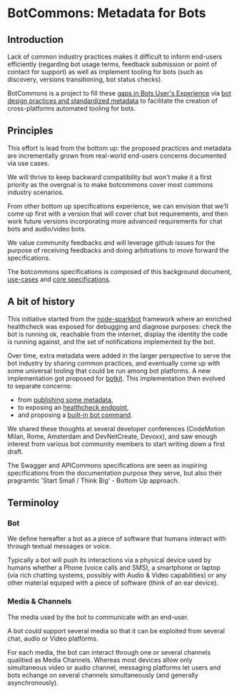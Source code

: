 # BotCommons: Metadata for Bots

## Introduction

Lack of common industry practices makes it difficult to inform end-users efficiently (regarding bot usage terms, feedback submission or point of contact for support) as well as implement tooling for bots (such as discovery, versions transitioning, bot status checks).

BotCommons is a project to fill these [gaps in Bots User's Experience](UseCases.md) via [bot design practices and standardized metadata](BotCommons.md) to facilitate the creation of cross-platforms automated tooling for bots.


## Principles

This effort is lead from the bottom up: the proposed practices and metadata are incrementally grown from real-world end-users concerns documented via use cases.

We will thrive to keep backward compatibility but won't make it a first priority as the overgoal is to make botcommons cover most commons industry scenarios. 

From other bottom up specifications experience, we can envision that we'll come up first with a version that will cover chat bot requirements, and then work future versions incorporating more advanced requirements for chat bots and audio/video bots.

We value community feedbacks and will leverage github issues for the purpose of receiving feedbacks and doing arbitrations to move forward the specifications.

The botcommons specifications is composed of this background document, [use-cases](UseCases.md) and [core specifications](BotCommons.md).


## A bit of history

This initiative started from the [node-sparkbot](https://github.com/CiscoDevNet/node-sparkbot#healthcheck) framework where an enriched healthcheck was exposed for debugging and diagnose purposes: check the bot is running ok, reachable from the internet, display the identity the code is running against, and the set of notifications implemented by the bot.

Over time, extra metadata were added in the larger perspective to serve the bot industry by sharing common practices, and eventually come up with some universal tooling that could be run among bot platforms. A new implementation got proposed for [botkit](https://github.com/CiscoDevNet/botkit-ciscospark-samples/blob/master/template/bot.js#L47). This implementation then evolved to separate concerns: 
- from [publishing some metadata](https://github.com/CiscoDevNet/botkit-template/blob/plugin/plugins/botcommons.js), 
- to exposing an [healthcheck endpoint](https://github.com/CiscoDevNet/botkit-template/blob/plugin/plugins/healthcheck.js),
- and proposing a [built-in bot command](https://github.com/CiscoDevNet/botkit-template/blob/plugin/skills/about.js).

We shared these thoughts at several developer conferences (CodeMotion Milan, Rome, Amsterdam and DevNetCreate, Devoxx), and saw enough interest from various bot community members to start writing down a first draft.

The Swagger and APICommons specifications are seen as inspiring specifications from the documentation purpose they serve, but also their pragramtic 'Start Small / Think Big' - Bottom Up approach.


## Terminoloy

### Bot

We define hereafter a bot as a piece of software that humans interact with through textual messages or voice.

Typically a bot will push its interactions via a physical device used by humans whether a Phone (voice calls and SMS), a smartphone or laptop (via rich chatting systems, possibly with Audio & Video capabilities) or any other material equiped with a piece of software (think of an ear device).


### Media & Channels

The media used by the bot to communicate with an end-user.

A bot could support several media so that it can be exploited from several chat, audio or Video platforms.

For each media, the bot can interact through one or several channels qualitied as Media Channels. Whereas most devices allow only simultaneous video or audio channel, messaging platforms let users and bots echange on several channels simultaneously (and generally asynchronously).

